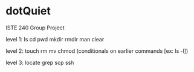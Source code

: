 # dotQuiet
ISTE 240 Group Project


level 1:
ls
cd
pwd
mkdir
rmdir
man
clear

level 2:
touch
rm
mv
chmod
(conditionals on earlier commands [ex: ls -l])

level 3:
locate
grep
scp
ssh

